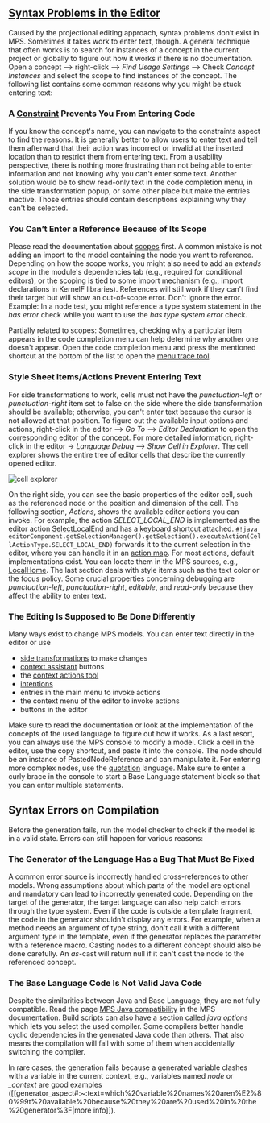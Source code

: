 ## [Syntax Problems in the Editor](https://pythonprinciples.com/blog/getting-unstuck/#syntax-problems)

Caused by the projectional editing approach, syntax problems don’t exist in MPS. Sometimes it takes work to enter text, though. A general technique that often works is to search for instances of a concept in the current project or globally to figure out how it works if there is no documentation.
Open a concept --> right-click --> *Find Usage Settings* --> Check *Concept Instances* and select the scope to find instances of
the concept. The following list contains some common reasons why you might be stuck entering text:

### A [Constraint](https://www.jetbrains.com/help/mps/constraints.html) Prevents You From Entering Code

If you know the concept's name, you can navigate to the constraints aspect to find the reasons. It is generally better to allow users to enter text and tell them afterward that their action was incorrect or invalid at the inserted location than to restrict them from entering text. From a usability perspective, there is nothing more frustrating than not being able to enter information and not knowing why you can't enter some text. Another solution would be to show read-only text in the code completion menu, in the side transformation popup, or some other place but make the entries inactive. Those entries should contain descriptions explaining why they can't be selected.

### You Can’t Enter a Reference Because of Its Scope

Please read the documentation about [scopes](https://www.jetbrains.com/help/mps/scopes.html) first.
A common mistake is not adding an import to the model containing the node you want to reference. Depending on how the scope works, you might also need to add an *extends scope* in the module's dependencies tab (e.g., required for conditional editors), or the scoping is tied to some import mechanism (e.g., import declarations in KernelF libraries).
References will still work if they can't find their target but will show an out-of-scope error. Don't ignore the error. Example: In a node test, you might reference a type system statement in the *has error* check while you want to use the *has type system error* check.

Partially related to scopes: Sometimes, checking why a particular item appears in the code completion menu can help determine why another one doesn't appear. Open the code completion menu and press the mentioned shortcut at the bottom of the list to open the [menu trace tool](https://www.jetbrains.com/help/mps/menu-trace-tool-window.html).

### Style Sheet Items/Actions Prevent Entering Text

For side transformations to work, cells must not have the *punctuation-left* or *punctuation-right* item set to false on the side where the side transformation should be available; otherwise, you can't enter text because the cursor is not allowed at that position. To figure out the available input options and actions, right-click in the editor --> *Go To* --> *Editor Declaration* to open the corresponding editor of the concept. For more detailed information, right-click in the editor -> *Language Debug* --> *Show Cell in Explorer*. The cell explorer shows the entire tree of editor cells that describe the currently opened editor.

![cell explorer](cell_explorer.png)

On the right side, you can see the basic properties of the editor cell, such as the referenced node or the position and dimension of the cell. The following section, *Actions*, shows the available editor actions you can invoke. For example, the action *SELECT_LOCAL_END* is implemented as the editor action [SelectLocalEnd](http://127.0.0.1:63320/node?ref=r%3A9832fb5f-2578-4b58-8014-a5de79da988e%28jetbrains.mps.ide.editor.actions%29%2F7791284463049069924) and has a [keyboard shortcut](http://127.0.0.1:63320/node?ref=r%3A9832fb5f-2578-4b58-8014-a5de79da988e%28jetbrains.mps.ide.editor.actions%29%2F7791284463049111143) attached. `#!java editorComponent.getSelectionManager().getSelection().executeAction(CellActionType.SELECT_LOCAL_END)` forwards it to the current selection in the editor, where you can handle it in an [action map](https://www.jetbrains.com/help/mps/editor.html#actionmaps). For most actions, default implementations exist. You can locate them in the MPS sources, e.g., [LocalHome](https://github.com/JetBrains/MPS/blob/0814c19dff593eea167b669cf642dbdcc2679ca9/editor/editor-runtime/source/jetbrains/mps/nodeEditor/cells/EditorCell_Label.java#L957C11-L957C11).
The last section deals with style items such as the text color or the focus policy. Some crucial properties concerning debugging are
*punctuation-left*, *punctuation-right*, *editable*, and *read-only* because they affect the ability to enter text.

### The Editing Is Supposed to Be Done Differently

Many ways exist to change MPS models. You can enter text directly in the editor or use

- [side transformations](https://www.jetbrains.com/help/mps/transformation-menu-language.html#sidetransformations) to make changes
- [context assistant](https://www.jetbrains.com/help/mps/context-assistant.html) buttons
- the [context actions tool](https://www.jetbrains.com/help/mps/context-actions-tool.html)
- [intentions](https://www.jetbrains.com/help/mps/mps-intentions.html)
- entries in the main menu to invoke actions
- the context menu of the editor to invoke actions
- buttons in the editor

Make sure to read the documentation or look at the implementation of the concepts of the used language to figure out how it works. As a last resort,
you can always use the MPS console to modify a model. Click a cell in the editor, use the copy shortcut, and paste it into the console. The node should be an instance of
PastedNodeReference and can manipulate it. For entering more complex nodes, use the [quotation](https://www.jetbrains.com/help/mps/quotations.html) language. Make sure to enter a curly brace in the console to start a Base Language statement block so that you can enter multiple statements.

## Syntax Errors on Compilation

Before the generation fails, run the model checker to check if the model is in a valid state. Errors can still happen for various reasons:

### The Generator of the Language Has a Bug That Must Be Fixed

A common error source is incorrectly handled cross-references to other models. Wrong assumptions about which parts of the model are optional and mandatory can lead to incorrectly generated code. Depending on the target of the generator, the target language can also help catch errors through the type system. Even if the code is outside a template fragment, the code in the generator shouldn't display any errors. For example, when a method needs an argument of type string, don't call it with a different argument type in the template, even if the generator replaces the parameter with a reference macro. Casting nodes to a different concept should also be done carefully. An *as*-cast will return null if it can't cast the node to the referenced concept.

### The Base Language Code Is Not Valid Java Code

Despite the similarities between Java and Base Language, they are not fully compatible. Read the page [MPS Java compatibility](https://www.jetbrains.com/help/mps/mps-java-compatibility.html) in the MPS documentation. Build scripts can also have a section called *java options* which lets you select the used compiler. Some compilers better handle cyclic dependencies in the generated Java code than others. That also means the compilation will fail with some of them when accidentally switching the compiler.

In rare cases, the generation fails because a generated variable clashes with a variable in the current context, e.g., variables named *node* or *_context* are good examples ([[generator_aspect#:~:text=which%20variable%20names%20aren%E2%80%99t%20available%20because%20they%20are%20used%20in%20the%20generator%3F|more info]]).
